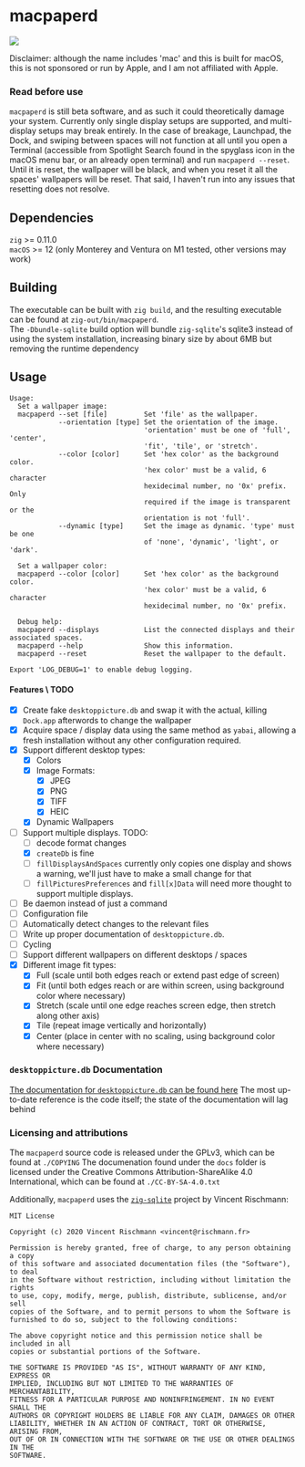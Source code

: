 # macpaperd

[![](https://badgers.space/github/license/amusingimpala75/macpaperd)](./COPYING)

Disclaimer: although the name includes 'mac' and this is built for macOS, this is not sponsored or run by Apple, and I am not affiliated with Apple.

### Read before use

`macpaperd` is still beta software, and as such it could theoretically damage your system. Currently only single display setups are supported, and multi-display setups may break entirely. In the case of breakage, Launchpad, the Dock, and swiping between spaces will not function at all until you open a Terminal (accessible from Spotlight Search found in the spyglass icon in the macOS menu bar, or an already open terminal) and run `macpaperd --reset`. Until it is reset, the wallpaper will be black, and when you reset it all the spaces' wallpapers will be reset. That said, I haven't run into any issues that resetting does not resolve.

## Dependencies

`zig` >= 0.11.0  
`macOS` >= 12 (only Monterey and Ventura on M1 tested, other versions may work)

## Building

The executable can be built with `zig build`, and the resulting executable can be found at `zig-out/bin/macpaperd`.  
The `-Dbundle-sqlite` build option will bundle `zig-sqlite`'s sqlite3 instead of using the system installation, increasing binary size by about 6MB but removing the runtime dependency

## Usage

```
Usage:
  Set a wallpaper image:
  macpaperd --set [file]         Set 'file' as the wallpaper.
            --orientation [type] Set the orientation of the image.
                                 'orientation' must be one of 'full', 'center',
                                 'fit', 'tile', or 'stretch'.
            --color [color]      Set 'hex color' as the background color.
                                 'hex color' must be a valid, 6 character
                                 hexidecimal number, no '0x' prefix. Only
                                 required if the image is transparent or the
                                 orientation is not 'full'.
            --dynamic [type]     Set the image as dynamic. 'type' must be one
                                 of 'none', 'dynamic', 'light', or 'dark'.

  Set a wallpaper color:
  macpaperd --color [color]      Set 'hex color' as the background color.
                                 'hex color' must be a valid, 6 character
                                 hexidecimal number, no '0x' prefix.

  Debug help:
  macpaperd --displays           List the connected displays and their associated spaces.
  macpaperd --help               Show this information.
  macpaperd --reset              Reset the wallpaper to the default.

Export 'LOG_DEBUG=1' to enable debug logging.
```

#### Features \ TODO

- [x] Create fake `desktoppicture.db` and swap it with the actual, killing `Dock.app` afterwords to change the wallpaper
- [x] Acquire space / display data using the same method as `yabai`, allowing a fresh installation without any other configuration required.
- [x] Support different desktop types:
   - [x] Colors
   - [x] Image Formats:
      - [x] JPEG
      - [x] PNG
      - [x] TIFF
      - [x] HEIC
   - [x] Dynamic Wallpapers
- [ ] Support multiple displays. TODO:
   - [ ] decode format changes
   - [x] `createDb` is fine
   - [ ] `fillDisplaysAndSpaces` currently only copies one display and shows a warning, we'll just have to make a small change for that
   - [ ] `fillPicturesPreferences` and `fill[x]Data` will need more thought to support multiple displays.
- [ ] Be daemon instead of just a command
- [ ] Configuration file
- [ ] Automatically detect changes to the relevant files
- [ ] Write up proper documentation of `desktoppicture.db`.
- [ ] Cycling
- [ ] Support different wallpapers on different desktops / spaces
- [x] Different image fit types:
   - [x] Full (scale until both edges reach or extend past edge of screen)
   - [x] Fit (until both edges reach or are within screen, using background color where necessary)
   - [x] Stretch (scale until one edge reaches screen edge, then stretch along other axis)
   - [x] Tile (repeat image vertically and horizontally)
   - [x] Center (place in center with no scaling, using background color where necessary)

### `desktoppicture.db` Documentation

[The documentation for `desktoppicture.db` can be found here](./doc/desktoppicture_db.md)
The most up-to-date reference is the code itself; the state of the documentation will lag behind

### Licensing and attributions

The `macpaperd` source code is released under the GPLv3, which can be found at `./COPYING`
The documenation found under the `docs` folder is licensed under the Creative Commons Attribution-ShareAlike 4.0 International, which can be found at `./CC-BY-SA-4.0.txt`

Additionally, `macpaperd` uses the [`zig-sqlite`](https://github.com/vrischmann/zig-sqlite) project by Vincent Rischmann:
```
MIT License

Copyright (c) 2020 Vincent Rischmann <vincent@rischmann.fr>

Permission is hereby granted, free of charge, to any person obtaining a copy
of this software and associated documentation files (the "Software"), to deal
in the Software without restriction, including without limitation the rights
to use, copy, modify, merge, publish, distribute, sublicense, and/or sell
copies of the Software, and to permit persons to whom the Software is
furnished to do so, subject to the following conditions:

The above copyright notice and this permission notice shall be included in all
copies or substantial portions of the Software.

THE SOFTWARE IS PROVIDED "AS IS", WITHOUT WARRANTY OF ANY KIND, EXPRESS OR
IMPLIED, INCLUDING BUT NOT LIMITED TO THE WARRANTIES OF MERCHANTABILITY,
FITNESS FOR A PARTICULAR PURPOSE AND NONINFRINGEMENT. IN NO EVENT SHALL THE
AUTHORS OR COPYRIGHT HOLDERS BE LIABLE FOR ANY CLAIM, DAMAGES OR OTHER
LIABILITY, WHETHER IN AN ACTION OF CONTRACT, TORT OR OTHERWISE, ARISING FROM,
OUT OF OR IN CONNECTION WITH THE SOFTWARE OR THE USE OR OTHER DEALINGS IN THE
SOFTWARE.
```
